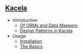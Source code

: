 ## [Kacela]()
 - Introduction
	 - [Of ORMs and Data Mappers](kacela.orm-vs-datamapper)
	 - [Design Patterns in Kacela](kacela.design-patterns)
 - Usage
 	- [Installation](kacela.installation)
 	- [The Basics](kacela.basics)